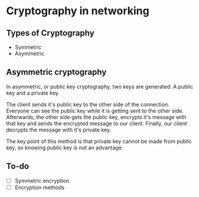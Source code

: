 Cryptography in networking
====


Types of Cryptography
----
* Symmetric
* Asymmetric


Asymmetric cryptography
----
In asymmetric, or public key cryptography, two keys are generated: A public key and a private key.

The client sends it's public key to the other side of the connection. Everyone can see the public key while it is getting sent to the other side. Afterwards, the other side gets the public key, encrypts it's message with that key and sends the encrypted message to our client. Finally, our client decrypts the message with it's private key.

The key point of this method is that private key cannot be made from public key, so knowing public key is not an advantage.


To-do
----
- [ ] Symmetric encryption
- [ ] Encryption methods
